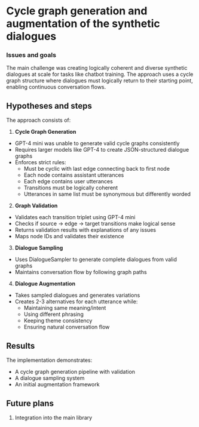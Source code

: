 # Cycle graph generation and augmentation of the synthetic dialogues

### Issues and goals

The main challenge was creating logically coherent and diverse synthetic dialogues at scale for tasks like chatbot training. The approach uses a cycle graph structure where dialogues must logically return to their starting point, enabling continuous conversation flows.

## Hypotheses and steps

The approach consists of:

1. **Cycle Graph Generation**
- GPT-4 mini was unable to generate valid cycle graphs consistently
- Requires larger models like GPT-4 to create JSON-structured dialogue graphs
- Enforces strict rules:
  - Must be cyclic with last edge connecting back to first node
  - Each node contains assistant utterances
  - Each edge contains user utterances  
  - Transitions must be logically coherent
  - Utterances in same list must be synonymous but differently worded

2. **Graph Validation** 
- Validates each transition triplet using GPT-4 mini
- Checks if source -> edge -> target transitions make logical sense
- Returns validation results with explanations of any issues
- Maps node IDs and validates their existence

3. **Dialogue Sampling**
- Uses DialogueSampler to generate complete dialogues from valid graphs
- Maintains conversation flow by following graph paths

4. **Dialogue Augmentation**
- Takes sampled dialogues and generates variations
- Creates 2-3 alternatives for each utterance while:
  - Maintaining same meaning/intent
  - Using different phrasing
  - Keeping theme consistency
  - Ensuring natural conversation flow

## Results

The implementation demonstrates:
- A cycle graph generation pipeline with validation
- A dialogue sampling system
- An initial augmentation framework

## Future plans

1. Integration into the main library
